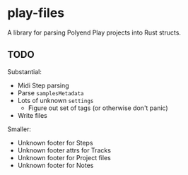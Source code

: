 # play-files
A library for parsing Polyend Play projects into Rust structs.


## TODO
Substantial:
- Midi Step parsing
- Parse `samplesMetadata`
- Lots of unknown `settings`
  - Figure out set of tags (or otherwise don't panic)
- Write files

Smaller:
- Unknown footer for Steps
- Unknown footer attrs for Tracks
- Unknown footer for Project files
- Unknown footer for Notes
